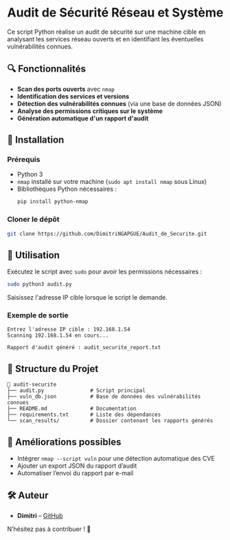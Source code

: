# Audit de Sécurité Réseau et Système

Ce script Python réalise un audit de sécurité sur une machine cible en analysant les services réseau ouverts et en identifiant les éventuelles vulnérabilités connues.

## 🔍 Fonctionnalités
- **Scan des ports ouverts** avec `nmap`
- **Identification des services et versions**
- **Détection des vulnérabilités connues** (via une base de données JSON)
- **Analyse des permissions critiques sur le système**
- **Génération automatique d'un rapport d'audit**

## 🚀 Installation
### Prérequis
- Python 3
- `nmap` installé sur votre machine (`sudo apt install nmap` sous Linux)
- Bibliothèques Python nécessaires :
  ```bash
  pip install python-nmap
  ```

### Cloner le dépôt
```bash
git clone https://github.com/DimitriNGAPGUE/Audit_de_Securite.git
```

## 🔧 Utilisation
Exécutez le script avec `sudo` pour avoir les permissions nécessaires :
```bash
sudo python3 audit.py
```
Saisissez l'adresse IP cible lorsque le script le demande.

### Exemple de sortie
```
Entrez l'adresse IP cible : 192.168.1.54
Scanning 192.168.1.54 en cours...

Rapport d'audit généré : audit_securite_report.txt
```

## 📄 Structure du Projet
```
📂 audit-securite
├── audit.py               # Script principal
├── vuln_db.json           # Base de données des vulnérabilités connues
├── README.md              # Documentation
├── requirements.txt       # Liste des dépendances
└── scan_results/          # Dossier contenant les rapports générés
```

## 📌 Améliorations possibles
- Intégrer `nmap --script vuln` pour une détection automatique des CVE
- Ajouter un export JSON du rapport d’audit
- Automatiser l’envoi du rapport par e-mail

## 🛠 Auteur
- **Dimitri** – [GitHub](https://https://github.com/DimitriNGAPGUE)

N’hésitez pas à contribuer ! 🚀

